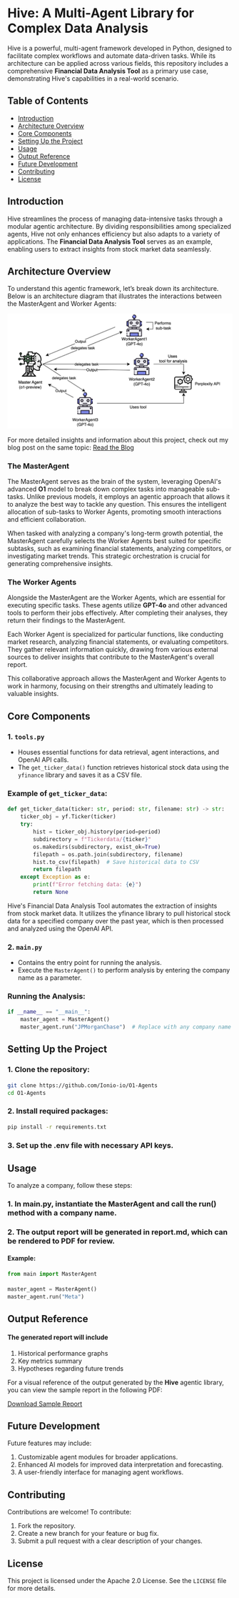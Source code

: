 # Hive: A Multi-Agent Library for Complex Data Analysis

Hive is a powerful, multi-agent framework developed in Python, designed to facilitate complex workflows and automate data-driven tasks. While its architecture can be applied across various fields, this repository includes a comprehensive **Financial Data Analysis Tool** as a primary use case, demonstrating Hive's capabilities in a real-world scenario.

## Table of Contents
- [Introduction](#introduction)
- [Architecture Overview](#architecture-overview)
- [Core Components](#core-components)
- [Setting Up the Project](#setting-up-the-project)
- [Usage](#usage)
- [Output Reference](#output-reference)
- [Future Development](#future-development)
- [Contributing](#contributing)
- [License](#license)

## Introduction

Hive streamlines the process of managing data-intensive tasks through a modular agentic architecture. By dividing responsibilities among specialized agents, Hive not only enhances efficiency but also adapts to a variety of applications. The **Financial Data Analysis Tool** serves as an example, enabling users to extract insights from stock market data seamlessly.

## Architecture Overview

To understand this agentic framework, let’s break down its architecture. Below is an architecture diagram that illustrates the interactions between the MasterAgent and Worker Agents:

![Architecture Diagram](arch.png)

For more detailed insights and information about this project, check out my blog post on the same topic: [Read the Blog](https://www.ionio.ai/blog/building-an-agentic-framework-with-o1-and-gpt-4o)

### The MasterAgent

The MasterAgent serves as the brain of the system, leveraging OpenAI's advanced **O1** model to break down complex tasks into manageable sub-tasks. Unlike previous models, it employs an agentic approach that allows it to analyze the best way to tackle any question. This ensures the intelligent allocation of sub-tasks to Worker Agents, promoting smooth interactions and efficient collaboration.

When tasked with analyzing a company's long-term growth potential, the MasterAgent carefully selects the Worker Agents best suited for specific subtasks, such as examining financial statements, analyzing competitors, or investigating market trends. This strategic orchestration is crucial for generating comprehensive insights.

### The Worker Agents

Alongside the MasterAgent are the Worker Agents, which are essential for executing specific tasks. These agents utilize **GPT-4o** and other advanced tools to perform their jobs effectively. After completing their analyses, they return their findings to the MasterAgent.

Each Worker Agent is specialized for particular functions, like conducting market research, analyzing financial statements, or evaluating competitors. They gather relevant information quickly, drawing from various external sources to deliver insights that contribute to the MasterAgent's overall report.

This collaborative approach allows the MasterAgent and Worker Agents to work in harmony, focusing on their strengths and ultimately leading to valuable insights.

## Core Components

### 1. **`tools.py`**
   - Houses essential functions for data retrieval, agent interactions, and OpenAI API calls.
   - The `get_ticker_data()` function retrieves historical stock data using the `yfinance` library and saves it as a CSV file.

### Example of `get_ticker_data`:
```python
def get_ticker_data(ticker: str, period: str, filename: str) -> str:
    ticker_obj = yf.Ticker(ticker)
    try:
        hist = ticker_obj.history(period=period)
        subdirectory = f"Tickerdata/{ticker}"
        os.makedirs(subdirectory, exist_ok=True)
        filepath = os.path.join(subdirectory, filename)
        hist.to_csv(filepath)  # Save historical data to CSV
        return filepath  
    except Exception as e:
        print(f"Error fetching data: {e}")
        return None
```
Hive's Financial Data Analysis Tool automates the extraction of insights from stock market data. It utilizes the yfinance library to pull historical stock data for a specified company over the past year, which is then processed and analyzed using the OpenAI API.

### 2. **`main.py`**
   - Contains the entry point for running the analysis.
   - Execute the `MasterAgent()` to perform analysis by entering the company name as a parameter.
### Running the Analysis:
```python
if __name__ == "__main__":
    master_agent = MasterAgent()
    master_agent.run("JPMorganChase")  # Replace with any company name
```

## Setting Up the Project
### 1. Clone the repository:
```bash
git clone https://github.com/Ionio-io/O1-Agents
cd O1-Agents
```

### 2. Install required packages:

```bash
pip install -r requirements.txt
```
### 3. Set up the .env file with necessary API keys.

## Usage

To analyze a company, follow these steps:

### 1. In main.py, instantiate the MasterAgent and call the run() method with a company name.
### 2. The output report will be generated in report.md, which can be rendered to PDF for review.

#### Example:
```python
from main import MasterAgent

master_agent = MasterAgent()
master_agent.run("Meta")
```
## Output Reference
#### The generated report will include
1. Historical performance graphs
2. Key metrics summary
3. Hypotheses regarding future trends

For a visual reference of the output generated by the **Hive** agentic library, you can view the sample report in the following PDF:

[Download Sample Report](path/to/your/sample_report.pdf)

## Future Development
Future features may include:

 1. Customizable agent modules for broader applications.
 2. Enhanced AI models for improved data interpretation and forecasting.
 3. A user-friendly interface for managing agent workflows.

## Contributing

Contributions are welcome! To contribute:

1. Fork the repository.
2. Create a new branch for your feature or bug fix.
3. Submit a pull request with a clear description of your changes.

## License

This project is licensed under the Apache 2.0 License. See the `LICENSE` file for more details.

